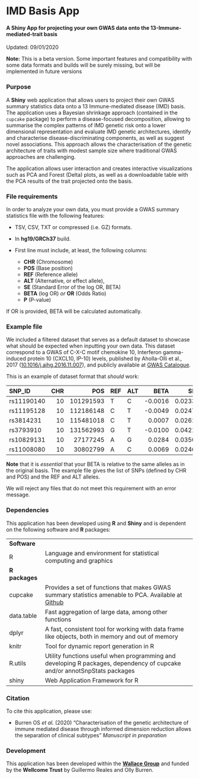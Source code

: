 
# IMD Basis App

#### A Shiny App for projecting your own GWAS data onto the 13-Immune-mediated-trait basis

Updated: 09/01/2020

**Note:** This is a beta version. Some important features and
compatibility with some data formats and builds will be surely missing,
but will be implemented in future versions

### Purpose

A **Shiny** web application that allows users to
project their own GWAS summary statistics data onto a 13 Immune-mediated
disease (IMD) basis. The application uses a Bayesian shrinkage approach
(contained in the `cupcake` package) to perform a disease-focused
decomposition, allowing to summarise the complex patterns of IMD genetic
risk onto a lower dimensional representation and evaluate IMD genetic
architectures, identify and characterise disease-discriminating
components, as well as suggest novel associations. This approach allows
the characterisation of the genetic architecture of traits with modest
sample size where traditional GWAS approaches are challenging.

The application allows user interaction and creates interactive
visualizations such as PCA and Forest (Delta) plots, as well as a
downloadable table with the PCA results of the trait projected onto the
basis.

### File requirements

In order to analyze your own data, you must provide a GWAS summary
statistics file with the following features:

  - TSV, CSV, TXT or compressed (i.e. GZ) formats.

  - In **hg19/GRCh37** build.

  - First line must include, at least, the following columns:
    
      - **CHR** (Chromosome)
      - **POS** (Base position)
      - **REF** (Reference allele)
      - **ALT** (Alternative, or effect allele),
      - **SE** (Standard Error of the log OR, BETA)
      - **BETA** (log OR) *or* **OR** (Odds Ratio)
      - **P** (P-value)

If OR is provided, BETA will be calculated automatically.

### Example file

We included a filtered dataset that serves as a default dataset to
showcase what should be expected when inputting your own data. This
dataset correspond to a GWAS of C-X-C motif chemokine 10, Interferon
gamma-induced protein 10 (CXCL10, IP-10) levels, published by
Aholla-Olli et al., 2017
([10.1016/j.ajhg.2016.11.007](https://doi.org/10.1016/j.ajhg.2016.11.007)),
and publicly available at [GWAS
Catalogue](http://computationalmedicine.fi/data#Cytokine_GWAS).

This is an example of dataset format that *should*
work:

| SNP\_ID    | CHR |       POS | REF | ALT |     BETA |     SE |      P |
| :--------- | --: | --------: | :-- | :-- | -------: | -----: | -----: |
| rs11190140 |  10 | 101291593 | T   | C   | \-0.0016 | 0.0233 | 0.9422 |
| rs11195128 |  10 | 112186148 | C   | T   | \-0.0049 | 0.0247 | 0.8415 |
| rs3814231  |  10 | 115481018 | C   | T   |   0.0007 | 0.0261 | 0.9782 |
| rs3793910  |  10 | 131562993 | G   | T   | \-0.0100 | 0.0421 | 0.7975 |
| rs10829131 |  10 |  27177245 | A   | G   |   0.0284 | 0.0350 | 0.4136 |
| rs11008080 |  10 |  30802799 | A   | C   |   0.0069 | 0.0246 | 0.7694 |

**Note** that it is *essential* that your BETA is relative to the same
alleles as in the original basis. The example file gives the list of
SNPs (defined by CHR and POS) and the REF and ALT alleles.

We will reject any files that do not meet this requirement with an error
message.

### Dependencies

This application has been developed using **R** and **Shiny** and is
dependent on the following software and **R**
packages:

|                |                                                                                                                                              |
| -------------- | -------------------------------------------------------------------------------------------------------------------------------------------- |
| **Software**   |                                                                                                                                              |
| R              | Language and environment for statistical computing and graphics                                                                              |
| **R packages** |                                                                                                                                              |
| cupcake        | Provides a set of functions that makes GWAS summary statistics amenable to PCA. Available at [Github](https://github.com/ollyburren/cupcake) |
| data.table     | Fast aggregation of large data, among other functions                                                                                        |
| dplyr          | A fast, consistent tool for working with data frame like objects, both in memory and out of memory                                           |
| knitr          | Tool for dynamic report generation in R                                                                                                      |
| R.utils        | Utility functions useful when programming and developing R packages, dependency of cupcake and/or annotSnpStats packages                     |
| shiny          | Web Application Framework for R                                                                                                              |

### Citation

To cite this application, please use:

  - Burren OS *et al.* (2020) “Characterisation of the genetic architecture of
    immune mediated disease through informed dimension reduction allows
    the separation of clinical subtypes” *Manuscript in preparation*

### Development

This application has been developed within the [**Wallace
Group**](https://chr1swallace.github.io) and funded by the **Wellcome
Trust** by Guillermo Reales and Olly Burren.
